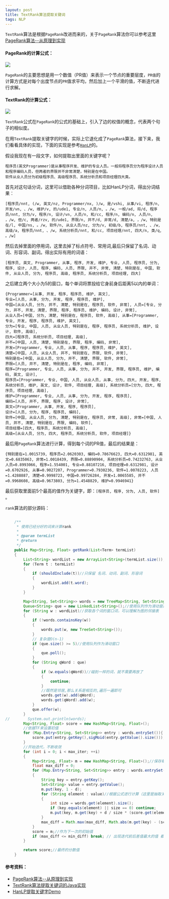 ```yaml
---
layout: post
title: TextRank算法提取关键词
tags: NLP
---
```


`TextRank`算法是根据`PageRank`改进而来的，关于`PageRank`算法你可以参考这里[PageRank算法--从原理到实现](https://blog.csdn.net/rubinorth/article/details/52215036)

#### PageRank的计算公式：

![](http://upyun.midnight2104.com/blog/2018-9-17/textrank.jpg)

`PageRank`的主要思想是用一个数值（PR值）来表示一个节点的重要层度，`PR值`的计算方式是对每个出度节点的`PR`值求平均，然后加上一个平滑的值，不断迭代进行求解。


#### TextRank的计算公式：

![](http://upyun.midnight2104.com/blog/2018-9-17/textrank2.jpg)


`TextRank`公式在`PageRank`的公式的基础上，引入了边的权值的概念，代表两个句子的相似度。

在用`TextRank`提取关键字的时候，实际上它退化成了`PageRank`算法，接下来，我们看看具体的实现，下面的实现是参考[`HanLP`](https://github.com/hankcs/HanLP/blob/master/src/test/java/com/hankcs/demo/DemoKeyword.java)的。

假设我现在有一段文字，如何提取出里面的关键字呢？

```
程序员(英文Programmer)是从事程序开发、维护的专业人员。一般将程序员分为程序设计人员和程序编码人员，但两者的界限并不非常清楚，特别是在中国。
软件从业人员分为初级程序员、高级程序员、系统分析员和项目经理四大类。

```


首先对这句话分词，这里可以借助各种分词项目，比如HanLP分词，得出分词结果：

```
[程序员/nnt, (/w, 英文/nz, Programmer/nx, )/w, 是/vshi, 从事/vi, 程序/n, 开发/vn, 、/w, 维护/v, 的/ude1, 专业/n, 人员/n, 。/w, 一般/ad, 将/d, 程序员/nnt, 分为/v, 程序/n, 设计/vn, 人员/n, 和/cc, 程序/n, 编码/n, 人员/n, ，/w, 但/c, 两者/rzv, 的/ude1, 界限/n, 并不/d, 非常/d, 清楚/a, ，/w, 特别是在/l, 中国/ns, 。/w, 软件/n, 从业人员/nz, 分为/v, 初级/b, 程序员/nnt, 、/w, 高级/a, 程序员/nnt, 、/w, 系统分析员/nnt, 和/cc, 项目经理/nnt, 四大/n, 类/q, 。/w]

```

然后去掉里面的停用词，这里去掉了标点符号、常用词,最后只保留了名词、动词、形容词、副词。得出实际有用的词语：

```
[程序员, 英文, Programmer, 从事, 程序, 开发, 维护, 专业, 人员, 程序员, 分为, 程序, 设计, 人员, 程序, 编码, 人员, 界限, 并不, 非常, 清楚, 特别是在, 中国, 软件, 从业人员, 分为, 程序员, 高级, 程序员, 系统分析员, 项目经理, 四大]

```

之后建立两个大小为5的窗口，每个单词将票投给它身前身后距离5以内的单词：

```
{Programmer=[从事, 开发, 程序, 程序员, 维护, 英文], 
专业=[人员, 从事, 分为, 开发, 程序, 程序员, 维护], 
中国=[从业人员, 分为, 并不, 清楚, 特别是在, 程序员, 软件, 非常], 人员=[专业, 分为, 并不, 开发, 清楚, 界限, 程序, 程序员, 维护, 编码, 设计, 非常], 
从业人员=[中国, 分为, 清楚, 特别是在, 程序员, 软件, 高级], 从事=[Programmer, 专业, 开发, 程序, 程序员, 维护, 英文], 
分为=[专业, 中国, 人员, 从业人员, 特别是在, 程序, 程序员, 系统分析员, 维护, 设计, 软件, 高级], 
四大=[程序员, 系统分析员, 项目经理, 高级], 
并不=[中国, 人员, 清楚, 特别是在, 界限, 程序, 编码, 非常], 
开发=[Programmer, 专业, 人员, 从事, 程序, 程序员, 维护, 英文], 
清楚=[中国, 人员, 从业人员, 并不, 特别是在, 界限, 软件, 非常], 
特别是在=[中国, 从业人员, 分为, 并不, 清楚, 界限, 软件, 非常], 
界限=[人员, 并不, 清楚, 特别是在, 程序, 编码, 非常], 
程序=[Programmer, 专业, 人员, 从事, 分为, 并不, 开发, 界限, 程序员, 维护, 编码, 英文, 设计], 
程序员=[Programmer, 专业, 中国, 人员, 从业人员, 从事, 分为, 四大, 开发, 程序, 系统分析员, 维护, 英文, 设计, 软件, 项目经理, 高级], 系统分析员=[分为, 四大, 程序员, 项目经理, 高级], 
维护=[Programmer, 专业, 人员, 从事, 分为, 开发, 程序, 程序员], 
编码=[人员, 并不, 界限, 程序, 设计, 非常], 
英文=[Programmer, 从事, 开发, 程序, 程序员], 
设计=[人员, 分为, 程序, 程序员, 编码], 
软件=[中国, 从业人员, 分为, 清楚, 特别是在, 程序员, 非常, 高级], 非常=[中国, 人员, 并不, 清楚, 特别是在, 界限, 编码, 软件], 
项目经理=[四大, 程序员, 系统分析员, 高级], 
高级=[从业人员, 分为, 四大, 程序员, 系统分析员, 软件, 项目经理]}

 ```
 
最后用`PageRank`算法进行计算，得到每个词的PR值，最后的结果是：

```
{特别是在=1.0015739, 程序员=2.0620303, 编码=0.78676623, 四大=0.6312981, 英文=0.6835063, 非常=1.0018439, 界限=0.88890904, 系统分析员=0.74232763, 从业人员=0.8993066, 程序=1.554001, 专业=0.88107216, 项目经理=0.6312981, 设计=0.6702926, 从事=0.9027207, Programmer=0.7930236, 软件=1.0078223, 人员=1.4288887, 清楚=0.9998723, 中国=0.99726284, 开发=1.0065585, 并不=0.9968608, 高级=0.9673803, 分为=1.4548829, 维护=0.9946941}

```

最后获取里面前5个最高的值作为关键字，即：`[程序员, 程序, 分为, 人员, 软件]
`。

`rank`算法的部分源码：

```java

    /**
     * 使用已经分好的词来计算rank
     *
     * @param termList
     * @return
     */
    public Map<String, Float> getRank(List<Term> termList)
    {
        List<String> wordList = new ArrayList<String>(termList.size());
        for (Term t : termList)
        {
            if (shouldInclude(t))//只保留 名词、动词、副词、形容词
            {
                wordList.add(t.word);
            }
        }

        Map<String, Set<String>> words = new TreeMap<String, Set<String>>();//保存每个词的相邻词（邻接表）
        Queue<String> que = new LinkedList<String>();//使用队列作为滑动窗口
        for (String w : wordList)//获取各个词的窗口词，可以理解为图的邻接表
        {
            if (!words.containsKey(w))
            {
                words.put(w, new TreeSet<String>());
            }
            // 复杂度O(n-1)
            if (que.size() >= 5)//使用队列作为滑动窗口
            {
                que.poll();
            }
            for (String qWord : que)
            {
                if (w.equals(qWord))//碰到一样的词，就不需要再放了
                {
                    continue;
                }
                //既然是邻居,那么关系是相互的,遍历一遍即可
                words.get(w).add(qWord);
                words.get(qWord).add(w);
            }
            que.offer(w);
        }
//        System.out.println(words);
        Map<String, Float> score = new HashMap<String, Float>();
        //依据TF来设置初值
        for (Map.Entry<String, Set<String>> entry : words.entrySet()){ 
        	score.put(entry.getKey(),sigMoid(entry.getValue().size()));
        }
        //开始迭代，不断收敛
        for (int i = 0; i < max_iter; ++i)
        {
            Map<String, Float> m = new HashMap<String, Float>();//保存每次结果值
            float max_diff = 0;
            for (Map.Entry<String, Set<String>> entry : words.entrySet())
            {
                String key = entry.getKey();
                Set<String> value = entry.getValue();
                m.put(key, 1 - d);
                for (String element : value)//根据公式进行计算（这里是抽取关键字，TextRank退化为PageRake）
                {
                    int size = words.get(element).size();
                    if (key.equals(element) || size == 0) continue;
                    m.put(key, m.get(key) + d / size * (score.get(element) == null ? 0 : score.get(element)));
                }
                max_diff = Math.max(max_diff, Math.abs(m.get(key) - (score.get(key) == null ? 0 : score.get(key))));//出现迭代前后差值最大的值 都小于阈值就停止迭代
            }
            score = m;//作为下一次的初始值
            if (max_diff <= min_diff) break; // 出现迭代前后差值最大的值 都小于阈值就停止迭代
        }

        return score;//最终的分数值
    }
```

#### 参考资料：
- [PageRank算法--从原理到实现](https://blog.csdn.net/rubinorth/article/details/52215036)
- [TextRank算法提取关键词的Java实现](http://www.hankcs.com/nlp/textrank-algorithm-to-extract-the-keywords-java-implementation.html)
- [HanLP提取关键字Demo](https://github.com/hankcs/HanLP/blob/master/src/test/java/com/hankcs/demo/DemoKeyword.java)
